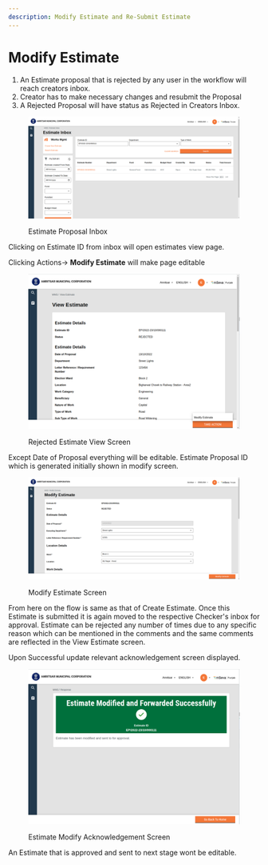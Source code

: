 ```yaml
---
description: Modify Estimate and Re-Submit Estimate
---
```


# Modify Estimate

1. An Estimate proposal that is rejected by any user in the workflow will reach creators inbox.
2. Creator has to make necessary changes and resubmit the Proposal
3. A Rejected Proposal will have status as Rejected in Creators Inbox.

<figure><img src="../../../../../../.gitbook/assets/Screenshot from 2022-11-08 11-12-53.png" alt=""><figcaption><p>Estimate Proposal Inbox</p></figcaption></figure>

Clicking on Estimate ID from inbox will open estimates view page.

Clicking Actions-> **Modify Estimate** will make page editable

<figure><img src="../../../../../../.gitbook/assets/Screenshot from 2022-11-08 13-21-27.png" alt=""><figcaption><p>Rejected Estimate View Screen</p></figcaption></figure>

Except Date of Proposal everything will be editable. Estimate Proposal ID which is generated initially shown in modify screen.

<figure><img src="../../../../../../.gitbook/assets/Screenshot from 2022-11-08 11-31-18.png" alt=""><figcaption><p>Modify Estimate Screen</p></figcaption></figure>

From here on the flow is same as that of Create Estimate. Once this Estimate is submitted it is again moved to the respective Checker's inbox for approval. Estimate can be rejected any number of times due to any specific reason which can be mentioned in the comments and the same comments are reflected in the View Estimate screen.&#x20;

Upon Successful update  relevant acknowledgement screen displayed.

<figure><img src="../../../../../../.gitbook/assets/Screenshot from 2022-11-08 12-04-10.png" alt=""><figcaption><p>Estimate Modify Acknowledgement Screen</p></figcaption></figure>

An Estimate that is approved and sent to next stage wont be editable.
